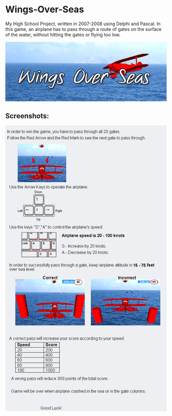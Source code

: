 # Wings-Over-Seas

My High School Project, written in 2007-2008 using Delphi and Pascal.
In this game, an airplane has to pass through a route of gates on the surface of the water, without hitting the gates or flying too low.


![logo](https://github.com/talkor/Wings-Over-Seas/blob/master/logo.jpg?raw=true)

## Screenshots:

![instructions](https://github.com/talkor/Wings-Over-Seas/blob/master/Instructions.bmp?raw=true)
